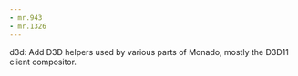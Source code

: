```yaml
---
- mr.943
- mr.1326
---
```


d3d: Add D3D helpers used by various parts of Monado, mostly the D3D11 client
compositor.
